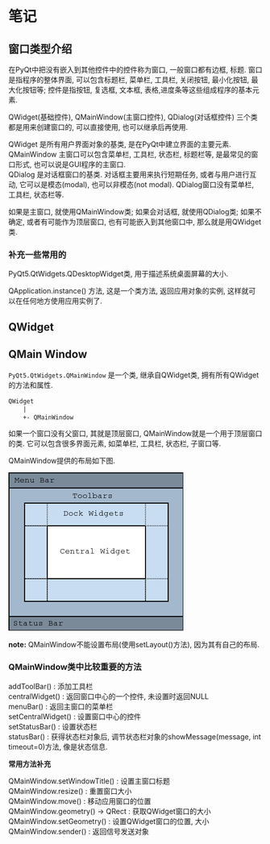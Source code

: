 # 笔记

## 窗口类型介绍

在PyQt中把没有嵌入到其他控件中的控件称为窗口, 一般窗口都有边框, 标题. 窗口是指程序的整体界面, 可以包含标题栏, 菜单栏, 工具栏, 关闭按钮, 最小化按钮, 最大化按钮等; 控件是指按钮, 复选框, 文本框, 表格,进度条等这些组成程序的基本元素.

QWidget(基础控件), QMainWindow(主窗口控件), QDialog(对话框控件) 三个类都是用来创建窗口的, 可以直接使用, 也可以继承后再使用.

QWidget 是所有用户界面对象的基类, 是在PyQt中建立界面的主要元素.  
QMainWindow 主窗口可以包含菜单栏, 工具栏, 状态栏, 标题栏等, 是最常见的窗口形式, 也可以说是GUI程序的主窗口.  
QDialog 是对话框窗口的基类. 对话框主要用来执行短期任务, 或者与用户进行互动, 它可以是模态(modal), 也可以非模态(not modal). QDialog窗口没有菜单栏, 工具栏, 状态栏等.

如果是主窗口, 就使用QMainWindow类; 如果会对话框, 就使用QDialog类; 如果不确定, 或者有可能作为顶层窗口, 也有可能嵌入到其他窗口中, 那么就是用QWidget类.

### 补充一些常用的

PyQt5.QtWidgets.QDesktopWidget类, 用于描述系统桌面屏幕的大小.

QApplication.instance() 方法, 这是一个类方法, 返回应用对象的实例, 这样就可以在任何地方使用应用实例了.

## QWidget

## QMain Window

`PyQt5.QtWidgets.QMainWindow` 是一个类, 继承自QWidget类, 拥有所有QWidget的方法和属性.

    QWidget
        |
        +- QMainWindow

如果一个窗口没有父窗口, 其就是顶层窗口, QMainWindow就是一个用于顶层窗口的类. 它可以包含很多界面元素, 如菜单栏, 工具栏, 状态栏, 子窗口等.

QMainWindow提供的布局如下图.

![QMainWindow_Layout](./img/1_QMainWindow_Layout.png)

**note:** QMainWindow不能设置布局(使用setLayout()方法), 因为其有自己的布局.

### QMainWindow类中比较重要的方法

addToolBar() : 添加工具栏  
centralWidget() : 返回窗口中心的一个控件, 未设置时返回NULL  
menuBar() : 返回主窗口的菜单栏  
setCentralWidget() : 设置窗口中心的控件  
setStatusBar() : 设置状态栏  
statusBar() : 获得状态栏对象后, 调节状态栏对象的showMessage(message, int timeout=0)方法, 像是状态信息.

**常用方法补充**

QMainWindow.setWindowTitle() : 设置主窗口标题  
QMainWindow.resize() : 重置窗口大小  
QMainWindow.move() : 移动应用窗口的位置  
QMainWindow.geometry() -> QRect : 获取QWidget窗口的大小  
QMainWindow.setGeometry() : 设置QWidget窗口的位置, 大小  
QMainWindow.sender() : 返回信号发送对象  
